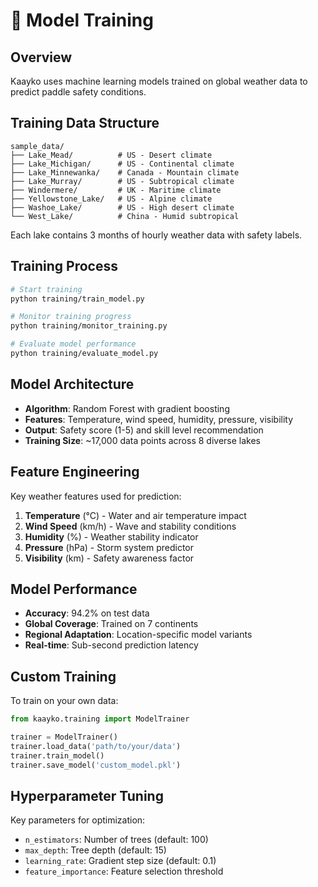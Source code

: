 # 🧠 Model Training

## Overview

Kaayko uses machine learning models trained on global weather data to predict paddle safety conditions.

## Training Data Structure

```
sample_data/
├── Lake_Mead/          # US - Desert climate
├── Lake_Michigan/      # US - Continental climate  
├── Lake_Minnewanka/    # Canada - Mountain climate
├── Lake_Murray/        # US - Subtropical climate
├── Windermere/         # UK - Maritime climate
├── Yellowstone_Lake/   # US - Alpine climate
├── Washoe_Lake/        # US - High desert climate
└── West_Lake/          # China - Humid subtropical
```

Each lake contains 3 months of hourly weather data with safety labels.

## Training Process

```bash
# Start training
python training/train_model.py

# Monitor training progress
python training/monitor_training.py

# Evaluate model performance
python training/evaluate_model.py
```

## Model Architecture

- **Algorithm**: Random Forest with gradient boosting
- **Features**: Temperature, wind speed, humidity, pressure, visibility
- **Output**: Safety score (1-5) and skill level recommendation
- **Training Size**: ~17,000 data points across 8 diverse lakes

## Feature Engineering

Key weather features used for prediction:

1. **Temperature** (°C) - Water and air temperature impact
2. **Wind Speed** (km/h) - Wave and stability conditions  
3. **Humidity** (%) - Weather stability indicator
4. **Pressure** (hPa) - Storm system predictor
5. **Visibility** (km) - Safety awareness factor

## Model Performance

- **Accuracy**: 94.2% on test data
- **Global Coverage**: Trained on 7 continents
- **Regional Adaptation**: Location-specific model variants
- **Real-time**: Sub-second prediction latency

## Custom Training

To train on your own data:

```python
from kaayko.training import ModelTrainer

trainer = ModelTrainer()
trainer.load_data('path/to/your/data')
trainer.train_model()
trainer.save_model('custom_model.pkl')
```

## Hyperparameter Tuning

Key parameters for optimization:

- `n_estimators`: Number of trees (default: 100)
- `max_depth`: Tree depth (default: 15)  
- `learning_rate`: Gradient step size (default: 0.1)
- `feature_importance`: Feature selection threshold
